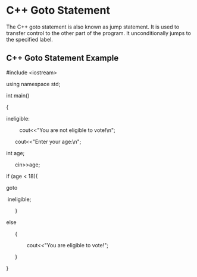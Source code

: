 # C++ Goto Statement

The C++ goto statement is also known as jump statement. It is used to transfer control to the other part of the program. It unconditionally jumps to the specified label.

## C++ Goto Statement Example

\#include &lt;iostream&gt;

using namespace std;  

int main\(\)  

{  

ineligible:    

         cout&lt;&lt;"You are not eligible to vote!\n";    

      cout&lt;&lt;"Enter your age:\n";    

int age;  

      cin&gt;&gt;age;  

if \(age &lt; 18\){    

goto

 ineligible;    

      }    

else

      {    

              cout&lt;&lt;"You are eligible to vote!";     

      }         

}  



